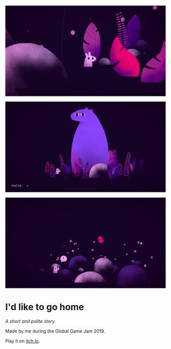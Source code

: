 
![](https://github.com/marcomoroni/ggj-2019/blob/master/snapshots/h1.png)

![](https://github.com/marcomoroni/ggj-2019/blob/master/snapshots/h2.png)

![](https://github.com/marcomoroni/ggj-2019/blob/master/snapshots/h3.png)

# I'd like to go home

*A short and polite story.*

Made by me during the Global Game Jam 2019.

Play it on [itch.io](https://marcomoroni.itch.io/id-like-to-go-home).
